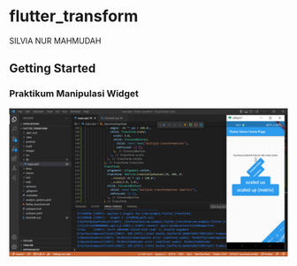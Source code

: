 # flutter_transform

SILVIA NUR MAHMUDAH
## Getting Started

### Praktikum Manipulasi Widget
![Screenshot flutter_transform](images/01.png)
